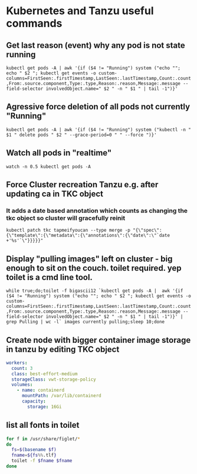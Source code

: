 # Kubernetes and Tanzu useful commands

## Get last reason (event) why any pod is not state running
``kubectl get pods -A | awk '{if ($4 != "Running") system ("echo ""; echo " $2 "; kubectl get events -o custom-columns=FirstSeen:.firstTimestamp,LastSeen:.lastTimestamp,Count:.count,From:.source.component,Type:.type,Reason:.reason,Message:.message --field-selector involvedObject.name=" $2 " -n " $1 " | tail -1")}'``


## Agressive force deletion of all pods not currently "Running"
``kubectl get pods -A | awk '{if ($4 != "Running") system ("kubectl -n " $1 " delete pods " $2 " --grace-period=0 " " --force ")}'``


## Watch all pods in "realtime"
``watch -n 0.5 kubectl get pods -A``


## Force Cluster recreation Tanzu e.g. after updating ca in TKC object
### It adds a date based annotation which counts as changing the tkc object so cluster will gracefully reinit
``kubectl patch tkc tapmeifyoucan --type merge -p "{\"spec\":{\"template\":{\"metadata\":{\"annotations\":{\"date\":\"`date +'%s'`\"}}}}}"``


## Display "pulling images" left on cluster - big enough to sit on the couch. toilet required. yep toilet is a cmd line tool.
``while true;do;toilet -f bigascii12 `kubectl get pods -A |  awk '{if ($4 != "Running") system ("echo ""; echo " $2 "; kubectl get events -o custom-columns=FirstSeen:.firstTimestamp,LastSeen:.lastTimestamp,Count:.count,From:.source.component,Type:.type,Reason:.reason,Message:.message --field-selector involvedObject.name=" $2 " -n " $1 " | tail -1")}' | grep Pulling | wc -l` images currently pulling;sleep 10;done``

## Create node with bigger container image storage in tanzu by editing TKC object

```yaml
workers:
  count: 3
  class: best-effort-medium
  storageClass: vwt-storage-policy
  volumes:
    - name: containerd
      mountPath: /var/lib/containerd
      capacity:
        storage: 16Gi 
```

## list all fonts in toilet

```bash
for f in /usr/share/figlet/* 
do 
  fs=$(basename $f)
  fname=${fs%%.tlf}
  toilet -f $fname $fname
done
```
